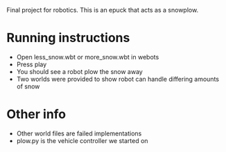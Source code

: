Final project for robotics. This is an epuck that acts as a snowplow.

# Running instructions
- Open less_snow.wbt or more_snow.wbt in webots
- Press play
- You should see a robot plow the snow away
- Two worlds were provided to show robot can handle differing amounts of snow

# Other info
- Other world files are failed implementations
- plow.py is the vehicle controller we started on 